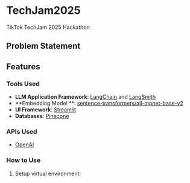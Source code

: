 # TechJam2025

TikTok TechJam 2025 Hackathon

## Problem Statement

## Features

### Tools Used

- **LLM Application Framework**: [LangChain](https://www.langchain.com/)
  and [LangSmith](https://www.langchain.com/langsmith)
- **Embedding Model
  **: [sentence-transformers/all-mpnet-base-v2](https://huggingface.co/sentence-transformers/all-mpnet-base-v2)
- **UI Framework**: [Streamlit](https://streamlit.io/)
- **Databases**: [Pinecone](https://www.pinecone.io/)

### APIs Used

- [OpenAI](https://openai.com/)

### How to Use

1. Setup virtual environment:
